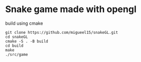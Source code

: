 # Snake game made with opengl

build using cmake
```
git clone https://github.com/migueel15/snakeGL.git
cd snakeGL
cmake -S . -B build
cd build
make
./src/game
```
